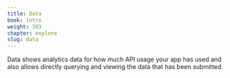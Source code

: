 ```yaml
---
title: Data
book: intro
weight: 303
chapter: explore
slug: data
---
```

Data shows analytics data for how much API usage your app has used and also allows directly querying and viewing the data that has been submitted.